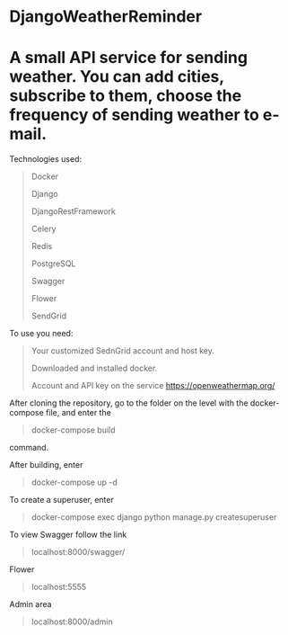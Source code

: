 DjangoWeatherReminder
=
A small API service for sending weather. You can add cities, subscribe to them, choose the frequency of sending weather to e-mail.
==

Technologies used:

>Docker
> 
>Django
> 
>DjangoRestFramework
>
>Celery
>
>Redis
>
>PostgreSQL
>
>Swagger
>
>Flower
> 
>SendGrid

To use you need:
>Your customized SednGrid account and host key.
>
>Downloaded and installed docker.
>
>Account and API key on the service https://openweathermap.org/

After cloning the repository, go to the folder on the level with the docker-compose file, and enter the 
>docker-compose build
> 
command.

After building, enter 
>docker-compose up -d
> 
To create a superuser, enter 
>docker-compose exec django python manage.py createsuperuser
> 

To view Swagger follow the link
>localhost:8000/swagger/
> 
Flower
>localhost:5555
> 
Admin area
>localhost:8000/admin
